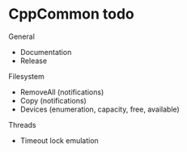 # CppCommon todo

General
  * Documentation
  * Release

Filesystem
  * RemoveAll (notifications)
  * Copy (notifications)
  * Devices (enumeration, capacity, free, available)

Threads
  * Timeout lock emulation
